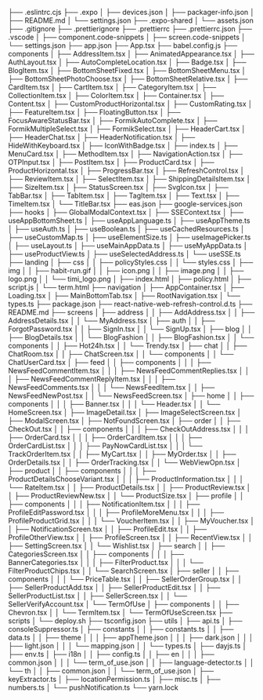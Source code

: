 ├── .eslintrc.cjs
├── .expo
│  ├── devices.json
│  ├── packager-info.json
│  ├── README.md
│  └── settings.json
├── .expo-shared
│  └── assets.json
├── .gitignore
├── .prettierignore
├── .prettierrc
├── .prettierrc.json
├── .vscode
│  ├── component.code-snippets
│  ├── screen.code-snippets
│  └── settings.json
├── app.json
├── App.tsx
├── babel.config.js
├── components
│  ├── AddressItem.tsx
│  ├── AnimatedAppearance.tsx
│  ├── AuthLayout.tsx
│  ├── AutoCompleteLocation.tsx
│  ├── Badge.tsx
│  ├── BlogItem.tsx
│  ├── BottomSheetFixed.tsx
│  ├── BottomSheetMenu.tsx
│  ├── BottomSheetPhotoChoose.tsx
│  ├── BottomSheetRelative.tsx
│  ├── CardItem.tsx
│  ├── CartItem.tsx
│  ├── CategoryItem.tsx
│  ├── CollectionItem.tsx
│  ├── ColorItem.tsx
│  ├── Container.tsx
│  ├── Content.tsx
│  ├── CustomProductHorizontal.tsx
│  ├── CustomRating.tsx
│  ├── FeatureItem.tsx
│  ├── FloatingButton.tsx
│  ├── FocusAwareStatusBar.tsx
│  ├── FormikAutoComplete.tsx
│  ├── FormikMultipleSelect.tsx
│  ├── FormikSelect.tsx
│  ├── HeaderCart.tsx
│  ├── HeaderChat.tsx
│  ├── HeaderNotification.tsx
│  ├── HideWithKeyboard.tsx
│  ├── IconWithBadge.tsx
│  ├── index.ts
│  ├── MenuCard.tsx
│  ├── MethodItem.tsx
│  ├── NavigationAction.tsx
│  ├── OTPInput.tsx
│  ├── PostItem.tsx
│  ├── ProductCard.tsx
│  ├── ProductHorizontal.tsx
│  ├── ProgressBar.tsx
│  ├── RefreshControl.tsx
│  ├── ReviewItem.tsx
│  ├── SelectItem.tsx
│  ├── ShippingDetailsItem.tsx
│  ├── SizeItem.tsx
│  ├── StatusScreen.tsx
│  ├── SvgIcon.tsx
│  ├── TabBar.tsx
│  ├── TabItem.tsx
│  ├── TagItem.tsx
│  ├── Text.tsx
│  ├── TimeItem.tsx
│  └── TitleBar.tsx
├── eas.json
├── google-services.json
├── hooks
│  ├── GlobalModalContext.tsx
│  ├── SSEContext.tsx
│  ├── useAppBottomSheet.ts
│  ├── useAppLanguage.ts
│  ├── useAppTheme.ts
│  ├── useAuth.ts
│  ├── useBoolean.ts
│  ├── useCachedResources.ts
│  ├── useCustomMap.ts
│  ├── useElementSize.ts
│  ├── useImagePicker.ts
│  ├── useLayout.ts
│  ├── useMainAppData.ts
│  ├── useMyAppData.ts
│  ├── useProductView.ts
│  ├── useSelectedAddress.ts
│  └── useSSE.ts
├── landing
│  ├── css
│  │  ├── policyStyles.css
│  │  └── styles.css
│  ├── img
│  │  ├── habit-run.gif
│  │  ├── icon.png
│  │  ├── image.png
│  │  ├── logo.png
│  │  └── timi_logo.png
│  ├── index.html
│  ├── policy.html
│  ├── script.js
│  └── term.html
├── navigation
│  ├── AppContainer.tsx
│  ├── Loading.tsx
│  ├── MainBottomTab.tsx
│  ├── RootNavigation.tsx
│  └── types.ts
├── package.json
├── react-native-web-refresh-control.d.ts
├── README.md
├── screens
│  ├── address
│  │  ├── AddAddress.tsx
│  │  ├── AddressDetails.tsx
│  │  └── MyAddress.tsx
│  ├── auth
│  │  ├── ForgotPassword.tsx
│  │  ├── SignIn.tsx
│  │  └── SignUp.tsx
│  ├── blog
│  │  ├── BlogDetails.tsx
│  │  └── BlogFashion
│  │    ├── BlogFashion.tsx
│  │    └── components
│  │      ├── Hot24h.tsx
│  │      └── Trendy.tsx
│  ├── chat
│  │  ├── ChatRoom.tsx
│  │  ├── ChatScreen.tsx
│  │  └── components
│  │    └── ChatUserCard.tsx
│  ├── feed
│  │  ├── components
│  │  │  ├── NewsFeedCommentItem.tsx
│  │  │  ├── NewsFeedCommentReplies.tsx
│  │  │  ├── NewsFeedCommentReplyItem.tsx
│  │  │  ├── NewsFeedComments.tsx
│  │  │  └── NewsFeedItem.tsx
│  │  ├── NewsFeedNewPost.tsx
│  │  └── NewsFeedScreen.tsx
│  ├── home
│  │  ├── components
│  │  │  ├── Banner.tsx
│  │  │  └── Header.tsx
│  │  └── HomeScreen.tsx
│  ├── ImageDetail.tsx
│  ├── ImageSelectScreen.tsx
│  ├── ModalScreen.tsx
│  ├── NotFoundScreen.tsx
│  ├── order
│  │  ├── CheckOut.tsx
│  │  ├── components
│  │  │  ├── CheckOutAddress.tsx
│  │  │  ├── OrderCard.tsx
│  │  │  ├── OrderCardItem.tsx
│  │  │  ├── OrderCardList.tsx
│  │  │  ├── PayNowCardList.tsx
│  │  │  └── TrackOrderItem.tsx
│  │  ├── MyCart.tsx
│  │  ├── MyOrder.tsx
│  │  ├── OrderDetails.tsx
│  │  ├── OrderTracking.tsx
│  │  └── WebViewOpn.tsx
│  ├── product
│  │  ├── components
│  │  │  ├── ProductDetailsChooseVariant.tsx
│  │  │  ├── ProductInformation.tsx
│  │  │  └── RateItem.tsx
│  │  ├── ProductDetails.tsx
│  │  ├── ProductReview.tsx
│  │  ├── ProductReviewNew.tsx
│  │  └── ProductSize.tsx
│  ├── profile
│  │  ├── components
│  │  │  ├── NotificationItem.tsx
│  │  │  ├── ProfileEditPassword.tsx
│  │  │  ├── ProfileMoreMenu.tsx
│  │  │  ├── ProfileProductGrid.tsx
│  │  │  └── VoucherItem.tsx
│  │  ├── MyVoucher.tsx
│  │  ├── NotificationScreen.tsx
│  │  ├── ProfileEdit.tsx
│  │  ├── ProfileOtherView.tsx
│  │  ├── ProfileScreen.tsx
│  │  ├── RecentView.tsx
│  │  ├── SettingScreen.tsx
│  │  └── Wishlist.tsx
│  ├── search
│  │  ├── CategoriesScreen.tsx
│  │  ├── components
│  │  │  ├── BannerCategories.tsx
│  │  │  ├── FilterProduct.tsx
│  │  │  └── FilterProductChips.tsx
│  │  └── SearchScreen.tsx
│  ├── seller
│  │  ├── components
│  │  │  └── PriceTable.tsx
│  │  ├── SellerOrderGroup.tsx
│  │  ├── SellerProductAdd.tsx
│  │  ├── SellerProductEdit.tsx
│  │  ├── SellerProductList.tsx
│  │  ├── SellerScreen.tsx
│  │  └── SellerVerifyAccount.tsx
│  └── TermOfUse
│    ├── components
│    │  ├── Chevron.tsx
│    │  └── TermItem.tsx
│    └── TermOfUseScreen.tsx
├── scripts
│  └── deploy.sh
├── tsconfig.json
├── utils
│  ├── api.ts
│  ├── consoleSuppressor.ts
│  ├── constants
│  │  ├── constants.ts
│  │  ├── data.ts
│  │  ├── theme
│  │  │  ├── appTheme.json
│  │  │  ├── dark.json
│  │  │  ├── light.json
│  │  │  └── mapping.json
│  │  └── types.ts
│  ├── dayjs.ts
│  ├── env.ts
│  ├── i18n
│  │  ├── config.ts
│  │  ├── en
│  │  │  ├── common.json
│  │  │  └── term_of_use.json
│  │  ├── language-detector.ts
│  │  └── th
│  │    ├── common.json
│  │    └── term_of_use.json
│  ├── keyExtractor.ts
│  ├── locationPermission.ts
│  ├── misc.ts
│  ├── numbers.ts
│  └── pushNotification.ts
└── yarn.lock